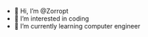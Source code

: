 - 👋 Hi, I’m @Zorropt
- 👀 I’m interested in coding
- 🌱 I’m currently learning computer engineer

<!---
Zorropt/Zorropt is a ✨ special ✨ repository because its `README.md` (this file) appears on your GitHub profile.
You can click the Preview link to take a look at your changes.
--->
